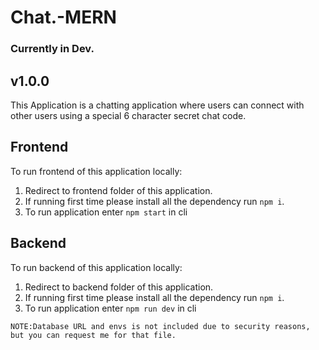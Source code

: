 # Chat.-MERN
### Currently in Dev.
## v1.0.0
This Application is a chatting application where users can connect with other users using a special 6 character secret chat code.

## Frontend

To run frontend of this application locally:<br/>
1. Redirect to frontend folder of this application.
2. If running first time please install all the dependency run `npm i`.
3. To run application enter `npm start` in cli

## Backend

To run backend of this application locally:<br/>
1. Redirect to backend folder of this application.
2. If running first time please install all the dependency run `npm i`.
3. To run application enter `npm run dev` in cli

`NOTE:Database URL and envs is not included due to security reasons, but you can request me for that file.`

